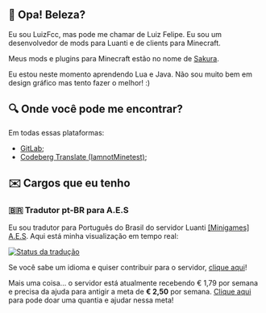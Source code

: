 ## 👋 Opa! Beleza?
Eu sou LuizFcc, mas pode me chamar de Luiz Felipe. Eu sou um desenvolvedor de mods para Luanti e de clients para Minecraft.

Meus mods e plugins para Minecraft estão no nome de [Sakura](https://github.com/Sakura-Mods).

Eu estou neste momento aprendendo Lua e Java. Não sou muito bem em design gráfico mas tento fazer o melhor! :)

## 🔍 Onde você pode me encontrar?
Em todas essas plataformas:

* [GitLab](https://gitlab.com/LuizFcc);
* [Codeberg Translate (IamnotMinetest)](https//translate.codeberg.com/user/LuizFcc);

## ✉️ Cargos que eu tenho
### 🇧🇷 Tradutor pt-BR para A.E.S

Eu sou tradutor para Português do Brasil do servidor Luanti [[Minigames] A.E.S](https://aes.land). Aqui está minha visualização em tempo real:

<a href="https://translate.codeberg.org/engage/zughy-friends-minetest/">
<img src="https://translate.codeberg.org/widget/zughy-friends-minetest/-/pt-BR/multi-auto.svg" alt="Status da tradução" />
</a>

Se você sabe um idioma e quiser contribuir para o servidor, [clique aqui](https://translate.codeberg.org/projects/zughy-friends-minetest)!

Mais uma coisa... o servidor está atualmente recebendo € 1,79 por semana e precisa da ajuda para antigir a meta de **€ 2,50** por semana. [Clique aqui](https://liberapay.com/aes_luanti_server/donate?currency=BRL) para pode doar uma quantia e ajudar nessa meta!
